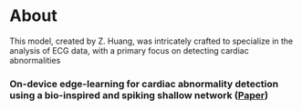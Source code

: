 # About
This model, created by Z. Huang, was intricately crafted to specialize in the analysis of ECG data, with a primary focus on detecting cardiac abnormalities

### On-device edge-learning for cardiac abnormality detection using a bio-inspired and spiking shallow network ([Paper](https://doi.org/10.1063/5.0191574))
